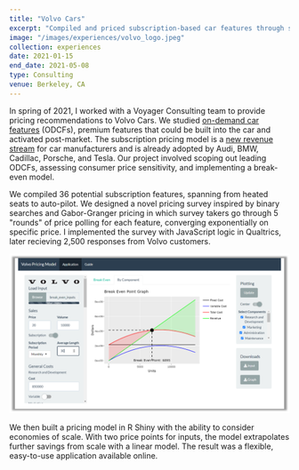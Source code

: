 ```yaml
---
title: "Volvo Cars"
excerpt: "Compiled and priced subscription-based car features through surveys and software development."
image: "/images/experiences/volvo_logo.jpeg"
collection: experiences
date: 2021-01-15
end_date: 2021-05-08
type: Consulting
venue: Berkeley, CA
---
```


In spring of 2021, I worked with a Voyager Consulting team to provide pricing recommendations to Volvo Cars. We studied [on-demand car features](https://www.q-perior.com/en/fokusthema/on-demand-car-functions-a-new-revenue-source-for-the-car-of-the-future) (ODCFs), premium features that could be built into the car and activated post-market. The subscription pricing model is a [new revenue stream](https://www.consumerreports.org/automotive-industry/why-you-might-need-to-subscribe-to-get-certain-features-on-your-next-car-a6575794430/) for car manufacturers and is already adopted by Audi, BMW, Cadillac, Porsche, and Tesla. Our project involved scoping out leading ODCFs, assessing consumer price sensitivity, and implementing a break-even model.

We compiled 36 potential subscription features, spanning from heated seats to auto-pilot. We designed a novel pricing survey inspired by binary searches and Gabor-Granger pricing in which survey takers go through 5 "rounds" of price polling for each feature, converging exponentially on specific price. I implemented the survey with JavaScript logic in Qualtrics, later recieving 2,500 responses from Volvo customers.

<img width="700px" src="/images/experiences/volvo_app.png">

We then built a pricing model in R Shiny with the ability to consider economies of scale. With two price points for inputs, the model extrapolates further savings from scale with a linear model. The result was a flexible, easy-to-use application available online.